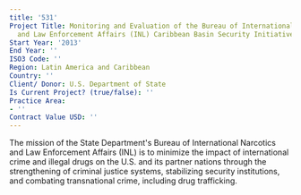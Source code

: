```yaml
---
title: '531'
Project Title: Monitoring and Evaluation of the Bureau of International Narcotics
  and Law Enforcement Affairs (INL) Caribbean Basin Security Initiative Program
Start Year: '2013'
End Year: ''
ISO3 Code: ''
Region: Latin America and Caribbean
Country: ''
Client/ Donor: U.S. Department of State
Is Current Project? (true/false): ''
Practice Area:
- ''
Contract Value USD: ''
---
```


The mission of the State Department's Bureau of International Narcotics and Law Enforcement Affairs (INL) is to minimize the impact of international crime and illegal drugs on the U.S. and its partner nations through the strengthening of criminal justice systems, stabilizing security institutions, and combating transnational crime, including drug trafficking.
